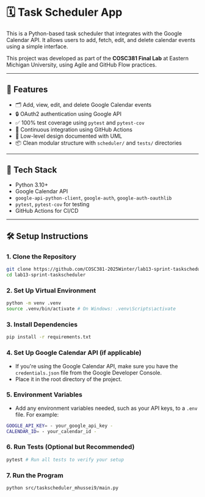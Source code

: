 # 🗓️ Task Scheduler App

This is a Python-based task scheduler that integrates with the Google Calendar API. It allows users to add, fetch, edit, and delete calendar events using a simple interface.

This project was developed as part of the **COSC381 Final Lab** at Eastern Michigan University, using Agile and GitHub Flow practices.

---

## 🚀 Features

- 🗂️ Add, view, edit, and delete Google Calendar events
- 🔒 OAuth2 authentication using Google API
- ✅ 100% test coverage using `pytest` and `pytest-cov`
- 🧪 Continuous integration using GitHub Actions
- 📐 Low-level design documented with UML
- 📦 Clean modular structure with `scheduler/` and `tests/` directories

---

## 🧰 Tech Stack

- Python 3.10+
- Google Calendar API
- `google-api-python-client`, `google-auth`, `google-auth-oauthlib`
- `pytest`, `pytest-cov` for testing
- GitHub Actions for CI/CD

---

## 🛠️ Setup Instructions

### 1. Clone the Repository
```bash
git clone https://github.com/COSC381-2025Winter/lab13-sprint-taskscheduler.git
cd lab13-sprint-taskscheduler
```
### 2. Set Up Virtual Environment
```bash
python -m venv .venv
source .venv/bin/activate # On Windows: .venv\Scripts\activate
```
### 3. Install Dependencies
```bash
pip install -r requirements.txt
```
### 4. Set Up Google Calendar API (if applicable)
- If you're using the Google Calendar API, make sure you have the `credentials.json` file from
the Google Developer Console.
- Place it in the root directory of the project.
### 5. Environment Variables
- Add any environment variables needed, such as your API keys, to a `.env` file. For example:
```bash
GOOGLE_API_KEY= - your_google_api_key - 
CALENDAR_ID= - your_calendar_id -
```
### 6. Run Tests (Optional but Recommended)
```bash
pytest # Run all tests to verify your setup
```
### 7. Run the Program
```bash
python src/taskscheduler_mhussei9/main.py
